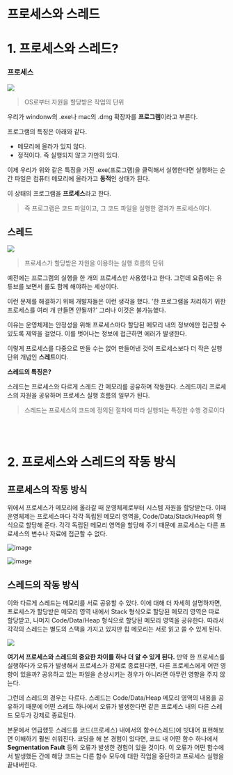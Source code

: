 # 프로세스와 스레드


# 1. 프로세스와 스레드?

### 프로세스

![](https://velog.velcdn.com/images%2Fasroq1%2Fpost%2F2fc92368-9c83-4c00-8eb5-82dc9e345baf%2F%E1%84%91%E1%85%B3%E1%84%85%E1%85%A9%E1%84%89%E1%85%A6%E1%84%89%E1%85%B3.png)

> OS로부터 자원을 할당받은 작업의 단위
> 

우리가 windonw의 .exe나 mac의 .dmg 확장자를 **프로그램**이라고 부른다.

프로그램의 특징은 아래와 같다.

- 메모리에 올라가 있지 않다.
- 정적이다. 즉 실행되지 않고 가만히 있다.

이제 우리가 위와 같은 특징을 가진 .exe(프로그램)을 클릭해서 실행한다면 실행하는 순간 파일은 컴퓨터 메모리에 올라가고 **동적**인 상태가 된다.

이 상태의 프로그램을 **프로세스**라고 한다.

> 즉 프로그램은 코드 파일이고, 그 코드 파일을 실행한 결과가 프로세스이다.
> 

## 스레드

![](https://velog.velcdn.com/images%2Fasroq1%2Fpost%2F5a2ddd2d-d4c1-4405-a724-a2e76d98229d%2F%E1%84%8A%E1%85%B3%E1%84%85%E1%85%A6%E1%84%83%E1%85%B3.png)

> 프로세스가 할당받은 자원을 이용하는 실행 흐름의 단위
> 

예전에는 프로그램의 실행을 한 개의 프로세스만 사용했다고 한다. 그런데 요즘에는 유튜브를 보면서 롤도 함께 해야하는 세상이다.

이런 문제를 해결하기 위해 개발자들은 이런 생각을 했다. '한 프로그램을 처리하기 위한 프로세스를 여러 개 만들면 안될까?' 그러나 이것은 불가능했다.

이유는 운영체제는 안정성을 위해 프로세스마다 할당된 메모리 내의 정보에만 접근할 수 있도록 제약을 걸었다. 이를 벗어나는 정보에 접근하면 에러가 발생한다.

이렇게 프로세스를 다중으로 만들 수는 없어 만들어낸 것이 프로세스보다 더 작은 실행 단위 개념인 **스레드**이다.

**스레드의 특징은?**

스레드는 프로세스와 다르게 스레드 간 메모리를 공유하며 작동한다. 스레드끼리 프로세스의 자원을 공유하며 프로세스 실행 흐름의 일부가 된다.

> 스레드는 프로세스의 코드에 정의된 절차에 따라 실행되는 특정한 수행 경로이다
> 

<br>
<br>

# 2. ****프로세스와 스레드의 작동 방식****

## 프로세스의 작동 방식

위에서 프로세스가 메모리에 올라갈 때 운영체제로부터 시스템 자원을 할당받는다. 이때 운영체제는 프로세스마다 각각 독립된 메모리 영역을, Code/Data/Stack/Heap의 형식으로 할당해 준다. 각각 독립된 메모리 영역을 할당해 주기 때문에 프로세스는 다른 프로세스의 변수나 자료에 접근할 수 없다.

![image](https://github.com/dpfls0922/Why-is-this-working/assets/83818069/e3ccc17c-5a49-4a94-95d0-b0724754d51a)

![image](https://github.com/dpfls0922/Why-is-this-working/assets/83818069/5248d99a-ec6c-4818-b126-c73f83cdceac)


## 스레드의 작동 방식

이와 다르게 스레드는 메모리를 서로 공유할 수 있다. 이에 대해 더 자세히 설명하자면, 프로세스가 할당받은 메모리 영역 내에서 Stack 형식으로 할당된 메모리 영역은 따로 할당받고, 나머지 Code/Data/Heap 형식으로 할당된 메모리 영역을 공유한다. 따라서 각각의 스레드는 별도의 스택을 가지고 있지만 힙 메모리는 서로 읽고 쓸 수 있게 된다.

![](https://velog.velcdn.com/images%2Fraejoonee%2Fpost%2Fb91490ed-c67b-407d-8fea-a8d6fdb22559%2F104.png)

**여기서 프로세스와 스레드의 중요한 차이를 하나 더 알 수 있게 된다.** 만약 한 프로세스를 실행하다가 오류가 발생해서 프로세스가 강제로 종료된다면, 다른 프로세스에게 어떤 영향이 있을까? 공유하고 있는 파일을 손상시키는 경우가 아니라면 아무런 영향을 주지 않는다.

그런데 스레드의 경우는 다르다. 스레드는 Code/Data/Heap 메모리 영역의 내용을 공유하기 때문에 어떤 스레드 하나에서 오류가 발생한다면 같은 프로세스 내의 다른 스레드 모두가 강제로 종료된다.

본문에서 언급했듯 스레드를 코드(프로세스) 내에서의 함수(스레드)에 빗대어 표현해보면 이해하기 훨씬 쉬워진다. 코딩을 해 본 경험이 있다면, 코드 내 어떤 함수 하나에서 **Segmentation Fault** 등의 오류가 발생한 경험이 있을 것이다. 이 오류가 어떤 함수에서 발생했든 간에 해당 코드는 다른 함수 모두에 대한 작업을 중단하고 프로세스 실행을 끝내버린다.
